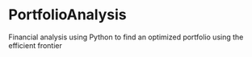 # PortfolioAnalysis
Financial analysis using Python to find an optimized portfolio using the efficient frontier
